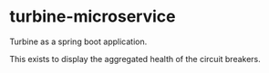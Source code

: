 # turbine-microservice

Turbine as a spring boot application.

This exists to display the aggregated health of the circuit breakers.
